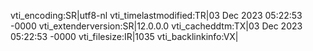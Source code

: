 vti_encoding:SR|utf8-nl
vti_timelastmodified:TR|03 Dec 2023 05:22:53 -0000
vti_extenderversion:SR|12.0.0.0
vti_cacheddtm:TX|03 Dec 2023 05:22:53 -0000
vti_filesize:IR|1035
vti_backlinkinfo:VX|
